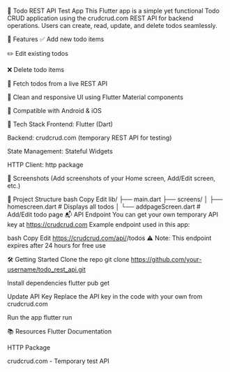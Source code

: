 📝 Todo REST API Test App
This Flutter app is a simple yet functional Todo CRUD application using the crudcrud.com REST API for backend operations. Users can create, read, update, and delete todos seamlessly.

🚀 Features
✅ Add new todo items

✏️ Edit existing todos

❌ Delete todo items

📡 Fetch todos from a live REST API

💜 Clean and responsive UI using Flutter Material components

📲 Compatible with Android & iOS

🔧 Tech Stack
Frontend: Flutter (Dart)

Backend: crudcrud.com (temporary REST API for testing)

State Management: Stateful Widgets

HTTP Client: http package

📸 Screenshots
(Add screenshots of your Home screen, Add/Edit screen, etc.)

📂 Project Structure
bash
Copy
Edit
lib/
├── main.dart
├── screens/
│   ├── homescreen.dart       # Displays all todos
│   └── addpageScreen.dart    # Add/Edit todo page
📬 API Endpoint
You can get your own temporary API key at https://crudcrud.com
Example endpoint used in this app:

bash
Copy
Edit
https://crudcrud.com/api/<your-api-key>/todos
⚠️ Note: This endpoint expires after 24 hours for free use

🛠️ Getting Started
Clone the repo
git clone https://github.com/your-username/todo_rest_api.git

Install dependencies
flutter pub get

Update API Key
Replace the API key in the code with your own from crudcrud.com

Run the app
flutter run

📚 Resources
Flutter Documentation

HTTP Package

crudcrud.com - Temporary test API
